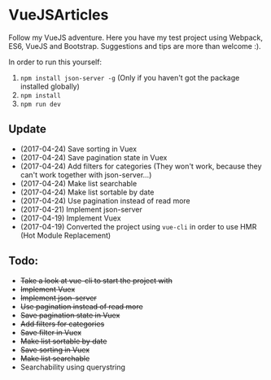 # VueJSArticles

Follow my VueJS adventure. Here you have my test project using Webpack, ES6, VueJS and Bootstrap. Suggestions and tips are more than welcome :).

In order to run this yourself:

1. `npm install json-server -g` (Only if you haven't got the package installed globally)
2. `npm install`
3. `npm run dev`

## Update
- (2017-04-24) Save sorting in Vuex
- (2017-04-24) Save pagination state in Vuex
- (2017-04-24) Add filters for categories (They won't work, because they can't work together with json-server...)
- (2017-04-24) Make list searchable
- (2017-04-24) Make list sortable by date
- (2017-04-24) Use pagination instead of read more
- (2017-04-21) Implement json-server
- (2017-04-19) Implement Vuex
- (2017-04-19) Converted the project using `vue-cli` in order to use HMR (Hot Module Replacement)

## Todo: 
* ~~Take a look at vue-cli to start the project with~~
* ~~Implement Vuex~~
* ~~Implement json-server~~
* ~~Use pagination instead of read more~~
* ~~Save pagination state in Vuex~~
* ~~Add filters for categories~~
* ~~Save filter in Vuex~~
* ~~Make list sortable by date~~
* ~~Save sorting in Vuex~~
* ~~Make list searchable~~
* Searchability using querystring